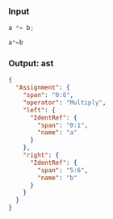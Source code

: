 ### Input
```js
a *= b;
```

```js min
a*=b
```

### Output: ast
```json
{
  "Assignment": {
    "span": "0:6",
    "operator": "Multiply",
    "left": {
      "IdentRef": {
        "span": "0:1",
        "name": "a"
      }
    },
    "right": {
      "IdentRef": {
        "span": "5:6",
        "name": "b"
      }
    }
  }
}
```
